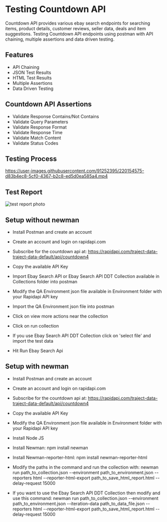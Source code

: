 
# Testing Countdown API

Countdown API provides various ebay search endpoints for searching items, product details, customer reviews, seller data, deals and item suggestions. Testing Countdown API endpoints using postman with API chaining, multiple assertions and data driven testing.

## Features

- API Chaining
- JSON Test Results
- HTML Test Results
- Multiple Assertions
- Data Driven Testing

## Countdown API Assertions

- Validate Response Contains/Not Contains
- Validate Query Parameters
- Validate Response Format
- Validate Response Time
- Validate Match Content
- Validate Status Codes

## Testing Process

https://user-images.githubusercontent.com/91252395/220154575-d83b4ec8-5cf0-4367-b2c8-ed5d0ea585a4.mp4

## Test Report

![test report photo](https://user-images.githubusercontent.com/91252395/220152826-303461da-f8dc-4f89-b1ff-a13b3878f914.PNG)

## Setup without newman

- Install Postman and create an account

- Create an account and login on rapidapi.com

- Subscribe for the countdown api at: https://rapidapi.com/traject-data-traject-data-default/api/countdown4

- Copy the available API Key

- Import Ebay Search API or Ebay Search API DDT Collection available in Collections folder into postman

- Modify the QA Environment json file available in Environment folder with your Rapidapi API key

- Import the QA Environment json file into postman

- Click on view more actions near the collection

- Click on run collection

- If you use Ebay Search API DDT Collection click on 'select file' and import the test data

- Hit Run Ebay Search Api

## Setup with newman

- Install Postman and create an account

- Create an account and login on rapidapi.com

- Subscribe for the countdown api at: https://rapidapi.com/traject-data-traject-data-default/api/countdown4

- Copy the available API Key

- Modify the QA Environment json file available in Environment folder with your Rapidapi API key

- Install Node JS

- Install Newman: npm install newman

- Install Newman-reporter-html: npm install newman-reporter-html

- Modify the paths in the command and run the collection with: newman run path_to_collection.json --environment path_to_environment.json --reporters html --reporter-html-export path_to_save_html_report.html --delay-request 15000

- If you want to use the Ebay Search API DDT Collection then modify and use this command: newman run path_to_collection.json --environment path_to_environment.json --iteration-data path_to_data_file.json --reporters html --reporter-html-export path_to_save_html_report.html --delay-request 15000

